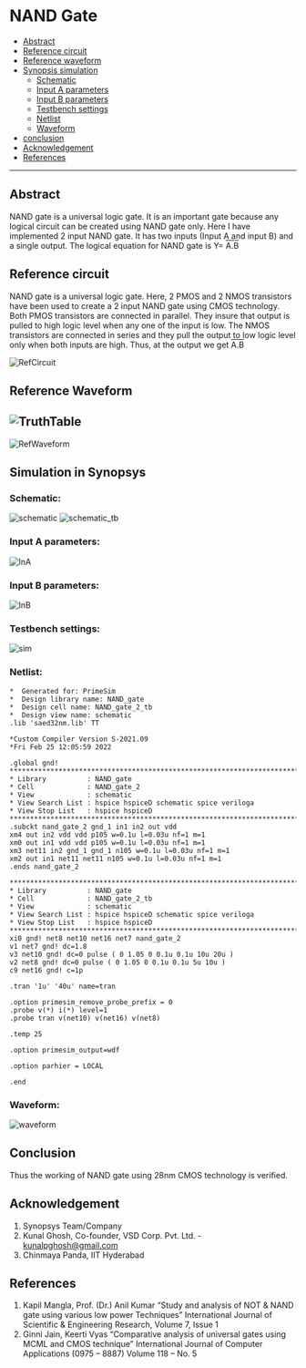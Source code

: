 # NAND Gate
- [Abstract](#abstract)
- [Reference circuit](#RecCircuit)
- [Reference waveform](#RefWaveform)
- [Synopsis simulation](#SimSynopsys)
	- [Schematic](#schematic)
	- [Input A parameters](#inA)
	- [Input B parameters](#inB)
	- [Testbench settings](#Testbench)
	- [Netlist](#Netlist)
	- [Waveform](#waveform)
- [conclusion](#conclusion)
- [Acknowledgement](#acknowledgement)
- [References](#reference)
---
<a name="abstract"></a>
## Abstract

NAND gate is a universal logic gate. It is an important gate because any logical circuit can be created using NAND gate only.
Here I have implemented 2 input NAND gate. It has two inputs (Input A and input B) and a single output. 
The logical equation for NAND gate is  Y= <span style="text-decoration:overline">A.B</span>

<a name="RecCircuit"></a>
## Reference circuit
NAND gate is a universal logic gate.
Here, 2 PMOS and 2 NMOS transistors have been used to create a 2 input NAND gate using CMOS technology.
Both PMOS transistors are connected in parallel. They insure that output is pulled to high logic level when any one of the input is low.
The NMOS transistors are connected in series and they pull the output to low logic level only when both inputs are high.
Thus, at the output we get  <span style="text-decoration:overline">A.B</span>

![RefCircuit](https://user-images.githubusercontent.com/84727176/155717139-5cbea064-1009-4437-8a2b-db17b2b7fc32.jpg)

<a name="RefWaveform"></a>
## Reference Waveform
![TruthTable](https://user-images.githubusercontent.com/84727176/155717175-45c5bc2e-12fe-42ee-9ac1-3245877422ba.jpg)
--- 
![RefWaveform](https://user-images.githubusercontent.com/84727176/155717186-d8dfb2f4-49af-4e7e-b6a5-c1399803b350.jpg)

<a name="SimSynopsys"></a>
## Simulation in Synopsys
<a name="schematic"></a>
### Schematic:
![schematic](https://user-images.githubusercontent.com/84727176/155717224-377ae3d1-9f8b-4951-84cd-69c120199f24.jpg)
![schematic_tb](https://user-images.githubusercontent.com/84727176/155717237-d93deeef-82a4-4103-8bb0-4455576bfabf.jpg)

<a name="inA"></a>
### Input A parameters:
![InA](https://user-images.githubusercontent.com/84727176/155717246-90d7bbbc-15d4-46e4-94f6-e120dbbc4b12.jpg)

<a name="inB"></a>
### Input B parameters:
![InB](https://user-images.githubusercontent.com/84727176/155717258-89004c43-1347-4df9-9cd2-86795a1af341.jpg)

<a name="Testbench"></a>
### Testbench settings:
![sim](https://user-images.githubusercontent.com/84727176/155717371-69383bbf-7120-4db1-be84-e259d0821a89.jpg)

<a name="Netlist"></a>
### Netlist:
```
*  Generated for: PrimeSim
*  Design library name: NAND_gate
*  Design cell name: NAND_gate_2_tb
*  Design view name: schematic
.lib 'saed32nm.lib' TT

*Custom Compiler Version S-2021.09
*Fri Feb 25 12:05:59 2022

.global gnd!
********************************************************************************
* Library          : NAND_gate
* Cell             : NAND_gate_2
* View             : schematic
* View Search List : hspice hspiceD schematic spice veriloga
* View Stop List   : hspice hspiceD
********************************************************************************
.subckt nand_gate_2 gnd_1 in1 in2 out vdd
xm4 out in2 vdd vdd p105 w=0.1u l=0.03u nf=1 m=1
xm0 out in1 vdd vdd p105 w=0.1u l=0.03u nf=1 m=1
xm3 net11 in2 gnd_1 gnd_1 n105 w=0.1u l=0.03u nf=1 m=1
xm2 out in1 net11 net11 n105 w=0.1u l=0.03u nf=1 m=1
.ends nand_gate_2

********************************************************************************
* Library          : NAND_gate
* Cell             : NAND_gate_2_tb
* View             : schematic
* View Search List : hspice hspiceD schematic spice veriloga
* View Stop List   : hspice hspiceD
********************************************************************************
xi0 gnd! net8 net10 net16 net7 nand_gate_2
v1 net7 gnd! dc=1.8
v3 net10 gnd! dc=0 pulse ( 0 1.05 0 0.1u 0.1u 10u 20u )
v2 net8 gnd! dc=0 pulse ( 0 1.05 0 0.1u 0.1u 5u 10u )
c9 net16 gnd! c=1p

.tran '1u' '40u' name=tran

.option primesim_remove_probe_prefix = 0
.probe v(*) i(*) level=1
.probe tran v(net10) v(net16) v(net8)

.temp 25

.option primesim_output=wdf

.option parhier = LOCAL

.end
```

<a name="waveform"></a>
### Waveform:
![waveform](https://user-images.githubusercontent.com/84727176/155717394-88f04367-8cde-4a87-90a6-eb51ffb1aef2.jpg)

<a name="conclusion"></a>
## Conclusion
Thus the working of NAND gate using 28nm CMOS technology is verified.
<a name="acknowledgement"></a>
## Acknowledgement
1.  Synopsys Team/Company
2.  Kunal Ghosh, Co-founder, VSD Corp. Pvt. Ltd. -  [kunalpghosh@gmail.com](mailto:kunalpghosh@gmail.com)
3.  Chinmaya Panda, IIT Hyderabad

<a name="=reference"></a>
## References
1. Kapil Mangla, Prof. (Dr.) Anil Kumar “Study and analysis of NOT & NAND gate using various low power Techniques” International Journal of Scientific & Engineering Research, Volume 7, Issue 1 
2.  Ginni Jain, Keerti Vyas “Comparative analysis of universal gates using MCML and CMOS technique” International Journal of Computer Applications (0975 – 8887) Volume 118 – No. 5
